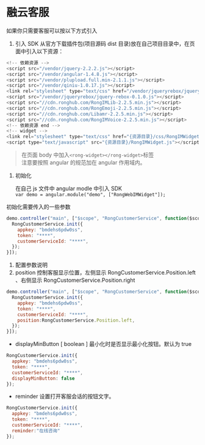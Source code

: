 # 融云客服

如果你只需要客服可以按以下方式引入

1. 引入 SDK 从官方下载插件包\(项目源码 dist 目录\)放在自己项目目录中，在页面中引入以下资源：

```javascript
<!-- 依赖资源 -->
<script src="/vendor/jquery-2.2.2.js"></script>
<script src="/vendor/angular-1.4.8.js"></script>
<script src="/vendor/plupload.full.min-2.1.1.js"></script>
<script src="/vendor/qiniu-1.0.17.js"></script>
<link rel="stylesheet" type="text/css" href="/vendor/jqueryrebox/jquery-rebox-0.1.0.css"/>
<script src="/vendor/jqueryrebox/jquery-rebox-0.1.0.js"></script>
<script src="//cdn.ronghub.com/RongIMLib-2.2.5.min.js"></script>
<script src="//cdn.ronghub.com/RongEmoji-2.2.5.min.js"></script>
<script src="//cdn.ronghub.com/Libamr-2.2.5.min.js"></script>
<script src="//cdn.ronghub.com/RongIMVoice-2.2.5.min.js"></script>
<!-- 依赖资源 end -->
<!-- widget -->
<link rel="stylesheet" type="text/css" href="{资源目录}/css/RongIMWidget.css"/>
<script type="text/javascript" src="{资源目录}/RongIMWidget.js"></script>
```

> 在页面 body 中加入`<rong-widget></rong-widget>`标签  
> 注意要按照 angular 的规范加在 angular 作用域内。

1. 初始化

   在自己 js 文件中 angular modle 中引入 SDK  
   `var demo = angular.module("demo", ["RongWebIMWidget"]);`

初始化需要传入的一些参数

```javascript
demo.controller("main", ["$scope", "RongCustomerService", function($scope,RongCustomerService) {
  RongCustomerService.init({
    appkey: "bmdehs6pdw0ss",
    token: "****",
    customerServiceId: "****",
  });
}]);
```

1. 配置参数说明
2. position 控制客服显示位置，左侧显示 RongCustomerService.Position.left 、右侧显示 RongCustomerService.Position.right

```javascript
demo.controller("main", ["$scope", "RongCustomerService", function($scope,RongCustomerService) {
  RongCustomerService.init({
    appkey: "bmdehs6pdw0ss",
    token: "****",
    customerServiceId: "****",
    position:RongCustomerService.Position.left,
  });
}]);
```

* displayMinButton \[ boolean \] 最小化时是否显示最小化按钮。默认为 true

```javascript
RongCustomerService.init({
  appkey: "bmdehs6pdw0ss",
  token: "****",
  customerServiceId: "****",
  displayMinButton: false
});
```

* reminder 设置打开客服会话的按钮文字。

```javascript
RongCustomerService.init({
  appkey: "bmdehs6pdw0ss",
  token: "****",
  customerServiceId: "****",
  reminder:"在线咨询"
});
```

